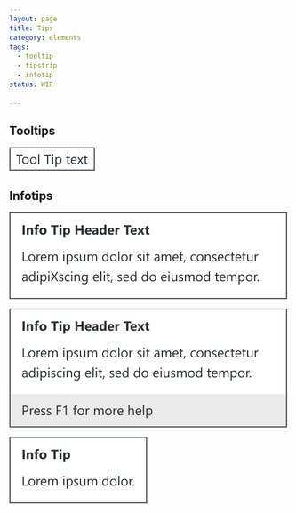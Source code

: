 ```yaml
---
layout: page
title: Tips
category: elements
tags:
  - tooltip
  - tipstrip
  - infotip
status: WIP

---
```

## Tooltips
![Alt text](../../images/elements/tips/tips-tooltip.svg)

## Infotips 
![Alt text](../../images/elements/tips/tips-infotip.svg)

![Alt text](../../images/elements/tips/tips-infotip-with-footer.svg)

![Alt text](../../images/elements/tips/tips-infotip-minimum.svg)
